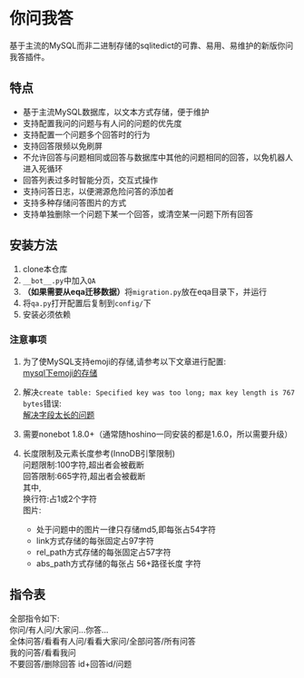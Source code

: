 # 你问我答

基于主流的MySQL而非二进制存储的sqlitedict的可靠、易用、易维护的新版你问我答插件。

## 特点
- 基于主流MySQL数据库，以文本方式存储，便于维护
- 支持配置我问的问题与有人问的问题的优先度
- 支持配置一个问题多个回答时的行为
- 支持回答限频以免刷屏
- 不允许回答与问题相同或回答与数据库中其他的问题相同的回答，以免机器人进入死循环
- 回答列表过多时智能分页，交互式操作
- 支持问答日志，以便溯源危险问答的添加者
- 支持多种存储问答图片的方式
- 支持单独删除一个问题下某一个回答，或清空某一问题下所有回答

## 安装方法

1. clone本仓库
2. `__bot__.py`中加入`QA`
3. <b>（如果需要从eqa迁移数据）</b>将`migration.py`放在eqa目录下，并运行
4. 将`qa.py`打开配置后复制到`config/`下
5. 安装必须依赖

### 注意事项

1. 为了使MySQL支持emoji的存储,请参考以下文章进行配置:  
   [mysql下emoji的存储](https://www.jianshu.com/p/770c029ce5af)

2. 解决`create table: Specified key was too long; max key length is 767 bytes`错误:  
   [解决字段太长的问题](https://blog.51cto.com/u_13476134/2377030)

3. 需要nonebot 1.8.0+（通常随hoshino一同安装的都是1.6.0，所以需要升级）

4. 长度限制及元素长度参考(InnoDB引擎限制)  
   问题限制:100字符,超出者会被截断  
   回答限制:665字符,超出者会被截断    
   其中,  
   换行符:占1或2个字符  
   图片:
   - 处于问题中的图片一律只存储md5,即每张占54字符
   - link方式存储的每张固定占97字符
   - rel_path方式存储的每张固定占57字符
   - abs_path方式存储的每张占 56+路径长度 字符

## 指令表

全部指令如下:   
你问/有人问/大家问...你答...    
全体问答/看看有人问/看看大家问/全部问答/所有问答    
我的问答/看看我问   
不要回答/删除回答 id+回答id/问题  
